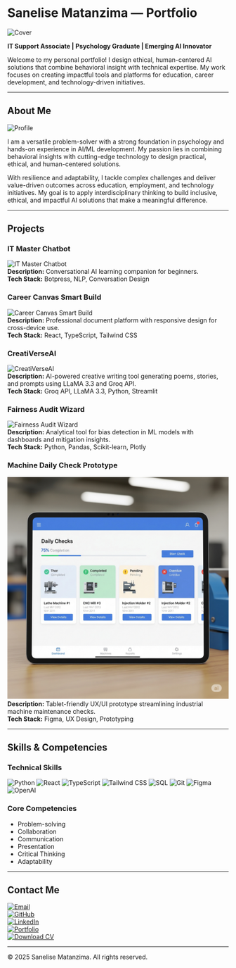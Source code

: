 # Sanelise Matanzima — Portfolio

![Cover](images/cover.jpg.png)

**IT Support Associate | Psychology Graduate | Emerging AI Innovator**

Welcome to my personal portfolio! I design ethical, human-centered AI solutions that combine behavioral insight with technical expertise. My work focuses on creating impactful tools and platforms for education, career development, and technology-driven initiatives.

---

## About Me

![Profile](images/profile.jpg.png)

I am a versatile problem-solver with a strong foundation in psychology and hands-on experience in AI/ML development. My passion lies in combining behavioral insights with cutting-edge technology to design practical, ethical, and human-centered solutions.

With resilience and adaptability, I tackle complex challenges and deliver value-driven outcomes across education, employment, and technology initiatives. My goal is to apply interdisciplinary thinking to build inclusive, ethical, and impactful AI solutions that make a meaningful difference.

---

## Projects

### IT Master Chatbot
![IT Master Chatbot](images/it-master-chatbot.png)  
**Description:** Conversational AI learning companion for beginners.  
**Tech Stack:** Botpress, NLP, Conversation Design

### Career Canvas Smart Build
![Career Canvas Smart Build](images/career-canvas.png)  
**Description:** Professional document platform with responsive design for cross-device use.  
**Tech Stack:** React, TypeScript, Tailwind CSS

### CreatiVerseAI
![CreatiVerseAI](images/creativerseai.png)  
**Description:** AI-powered creative writing tool generating poems, stories, and prompts using LLaMA 3.3 and Groq API.  
**Tech Stack:** Groq API, LLaMA 3.3, Python, Streamlit

### Fairness Audit Wizard
![Fairness Audit Wizard](images/fairness-audit.png)  
**Description:** Analytical tool for bias detection in ML models with dashboards and mitigation insights.  
**Tech Stack:** Python, Pandas, Scikit-learn, Plotly

### Machine Daily Check Prototype
![Machine Daily Check Prototype](images/machine-daily-check.png)  
**Description:** Tablet-friendly UX/UI prototype streamlining industrial machine maintenance checks.  
**Tech Stack:** Figma, UX Design, Prototyping

---

## Skills & Competencies

### Technical Skills
![Python](https://img.shields.io/badge/Python-3776AB?style=for-the-badge&logo=python&logoColor=white)
![React](https://img.shields.io/badge/React-61DAFB?style=for-the-badge&logo=react&logoColor=black)
![TypeScript](https://img.shields.io/badge/TypeScript-3178C6?style=for-the-badge&logo=typescript&logoColor=white)
![Tailwind CSS](https://img.shields.io/badge/Tailwind_CSS-38B2AC?style=for-the-badge&logo=tailwind-css&logoColor=white)
![SQL](https://img.shields.io/badge/SQL-4479A1?style=for-the-badge&logo=postgresql&logoColor=white)
![Git](https://img.shields.io/badge/Git-F05032?style=for-the-badge&logo=git&logoColor=white)
![Figma](https://img.shields.io/badge/Figma-F24E1E?style=for-the-badge&logo=figma&logoColor=white)
![OpenAI](https://img.shields.io/badge/OpenAI-000000?style=for-the-badge&logo=openai&logoColor=white)

### Core Competencies
- Problem-solving  
- Collaboration  
- Communication  
- Presentation  
- Critical Thinking  
- Adaptability

---

## Contact Me

[![Email](https://img.shields.io/badge/Email-D14836?style=for-the-badge&logo=gmail&logoColor=white)](mailto:sanelisematanzima@gmail.com)  
[![GitHub](https://img.shields.io/badge/GitHub-181717?style=for-the-badge&logo=github&logoColor=white)](https://github.com/Sanelise01)  
[![LinkedIn](https://img.shields.io/badge/LinkedIn-0A66C2?style=for-the-badge&logo=linkedin&logoColor=white)](https://linkedin.com/in/sanelise-matanzima)  
[![Portfolio](https://img.shields.io/badge/Portfolio-3498DB?style=for-the-badge)](https://Sanelise01.github.io/sanelise-portfolio/)  
[![Download CV](https://img.shields.io/badge/Download%20CV-PDF-3498DB?style=for-the-badge&logo=adobeacrobat&logoColor=white)](SmartResume.pdf)

---

&copy; 2025 Sanelise Matanzima. All rights reserved.
 
